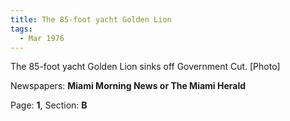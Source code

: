 ```yaml
---  
title: The 85-foot yacht Golden Lion  
tags:  
  - Mar 1976  
---  
```

  
The 85-foot yacht Golden Lion sinks off Government Cut. [Photo]  
  
Newspapers: **Miami Morning News or The Miami Herald**  
  
Page: **1**, Section: **B** 
